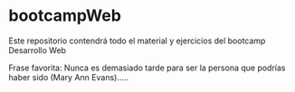 # bootcampWeb
Este repositorio contendrá todo el material y ejercicios del bootcamp Desarrollo Web



Frase favorita:
Nunca es demasiado tarde para ser la persona que podrías haber sido (Mary Ann Evans)..... 
